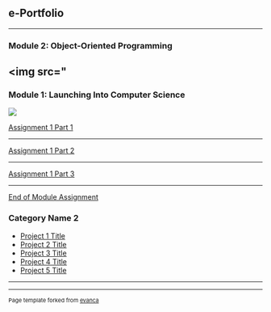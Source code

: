 ## e-Portfolio

---
### Module 2: Object-Oriented Programming
<img src="
---

### Module 1: Launching Into Computer Science
<img src="images/module1.jpg?raw=true"/>

[Assignment 1 Part 1](soon)

---
[Assignment 1 Part 2](soon)

---
[Assignment 1 Part 3](soon)

---

[End of Module Assignment](soon) 


### Category Name 2

- [Project 1 Title](http://example.com/)
- [Project 2 Title](http://example.com/)
- [Project 3 Title](http://example.com/)
- [Project 4 Title](http://example.com/)
- [Project 5 Title](http://example.com/)

---




---
<p style="font-size:11px">Page template forked from <a href="https://github.com/evanca/quick-portfolio">evanca</a></p>
<!-- Remove above link if you don't want to attibute -->
